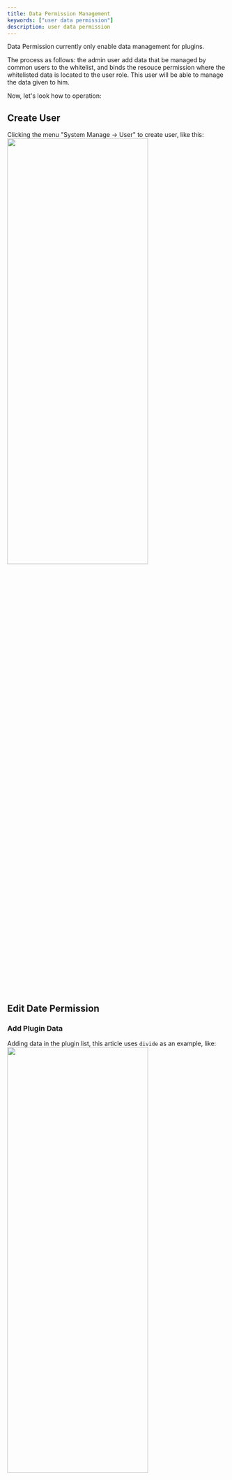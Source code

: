 ```yaml
---
title: Data Permission Management
keywords: ["user data permission"]
description: user data permission
---
```


Data Permission currently only enable data management for plugins.

The process as follows: the admin user add data that be managed by common users to the whitelist, and binds the resouce permission where the whitelisted data is located to the user role. This user will be able to manage the data given to him.

Now, let's look how to operation:
## Create User
Clicking the menu "System Manage -> User" to create user, like this:
<img src="/img/shenyu/basicConfig/dataPermission/create-new-user-en.png" width="80%" height="50%" />

## Edit Date Permission
### Add Plugin Data
Adding data in the plugin list, this article uses `divide` as an example, like:
<img src="/img/shenyu/basicConfig/dataPermission/plugin-data-en.png" width="80%" height="50%" />

### Add Resource Permission
Giving the `divide` plugin permission to the `default` role.
<img src="/img/shenyu/basicConfig/dataPermission/role-permission-setting-en.png" width="80%" height="50%" />

The `default` role has none permissions.The user can't login who we set `default` role to. So we must edit the permissons.

### 配置用户的数据权限
When we create the common users, we can edit data permissions by the `ConfigureDataPermission` button.

<img src="/img/shenyu/basicConfig/dataPermission/data-permission-en.png" width="80%" height="50%" />

The datas in this list are the same as the plugin list.

## New User Login
When the user login, he just can see the data given to him.
<img src="/img/shenyu/basicConfig/dataPermission/new-user-login-en.png" width="80%" height="50%" />
